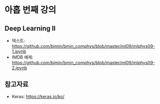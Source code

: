 # 아홉 번째 강의

## Deep Learning II

* 텍스트: https://github.com/bjmin/bmin_comphys/blob/master/ml09/mlphys09-1.ipynb
* IMDB 예제: https://github.com/bjmin/bmin_comphys/blob/master/ml09/mlphys09-2.ipynb

## 참고자료
* Keras: https://keras.io/ko/
